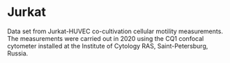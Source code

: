 # Jurkat
Data set from Jurkat-HUVEC co-cultivation cellular motility measurements.
The measurements were carried out in 2020 using the CQ1 confocal cytometer installed at the Institute of Cytology RAS, Saint-Petersburg, Russia.

